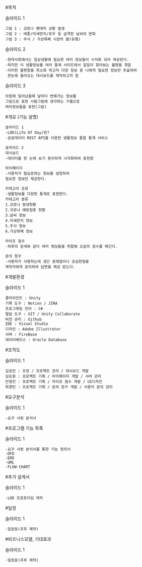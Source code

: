 #목적

슬라이드 1
```
그림 1 : 코로나 팬데믹 상황 발생
그림 2 : 태풍/미세먼지/호우 등 급격한 날씨의 변화
그림 3 : 주식 / 가상화폐 시장의 붐(유행)
```
슬라이드 2
```
-현대사회에서는 일상생활에 필요한 여러 정보들이 수치화 되어 제공된다.
-하지만 이 생활정보를 여러 통계 사이트에서 일일이 찾아보는 불편을 겪음
-이러한 불편함을 최소화 하고자 다양 정보 중 나에게 필요한 정보만 추춣하여
 한눈에 들어오는 대시보드를 제작하고자 함
```
슬라이드 3
```
아침에 일어났을때 날마다 변해가는 정보를 
그림으로 표현 사람그림에 생각하는 구름으로
여러정보들을 표현(그림)
```

#개요 (기능 설명)
```
슬라이드 1
-LOD(Life Of Day)란?
-공공데이터 REST API를 이용한 생활정보 통합 통계 서비스

슬라이드 2
대시보드
-데이터를 한 눈에 보기 용이하게 시각화하여 표현함

마이페이지
-사용자가 필요로하는 정보를 설정하여 
필요한 정보만 제공한다.

카테고리 조회
-생활정보를 다양한 통계로 표현한다.
카테고리 종류
1.코로나 발생현황
2.코로나 예방접종 현황
3.날씨 정보
4.미세먼지 정보
5.주식 정보
6.가상화폐 정보

라이프 점수
-하루의 운세와 같이 여러 벙보들을 취합해 오늘의 점수를 매긴다.

문의 창구
-사용자가 사용하는데 생긴 문제점이나 궁금한점을
제작자에게 문의하여 답변을 제공 받는다.
```

#개발환경 

슬라이드 1
```
클라이언트 : Unity
기록 도구 : Notion / JIRA
프로그래밍 언어 : C#
협업 도구 : GIT / Unity Collaborate
버전 관리 : Github
IDE : Visual Studio
디자인 : Adobe Illustrator
서버 : FireBase
데이터베이스 : Oracle Database
```

#조직도

슬라이드 1
```
김성진 : 조장 / 프로젝트 관리 / 대시보드 개발
심승원 : 프로젝트 기획 / 마이페이지 개발 / 서버 관리 
안형진 : 프로젝트 기획 / 라이프 점수 개발 / UI디자인
최경민 : 프로젝트 기획 / 문의 창구 개발 / 사용자 문의 관리
```

#요구분석

슬라이드 1
```
-요구 사랑 분석서
```

#프로그램 기능 목록

슬라이드 1
```
-요구 사랑 분석서를 통한 기능 정의서
-DFD 
-ERD 
-UML 
-FLOW-CHART
```

#추가 설계서

슬라이드 1
```
-LOD 프로토타입 제작
```

#일정

슬라이드 1
```
-일정표(추후 제작)
```

#비즈니스모델, 기대효과

슬라이드 1
```
-일정표(추후 제작)
```
